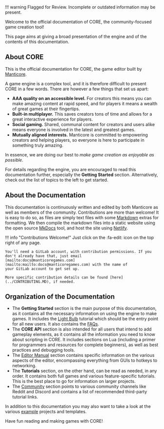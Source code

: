 !!! warning
    Flagged for Review.
    Incomplete or outdated information may be present.

Welcome to the official documentation of CORE, the community-focused game creation tool!

This page aims at giving a broad presentation of the engine and of the contents of this
documentation.

## About CORE

This is the official documentation for CORE, the game editor built by [Manticore].

A game engine is a complex tool, and it is therefore difficult to present CORE in a few words. There
are however a few things that set us apart:

- **AAA quality on an accessible level.**  For creators this means you can make amazing content at
  rapid speed, and for players it means a wealth of great games at their fingertips.
- **Built-in multiplayer.** This saves creators tons of time and allows for a great interactive
  experience for players.
- **Social gaming.** Shared, communal content for creators and users alike means everyone is
  involved in the latest and greatest games.
- **Mutually aligned interests.** Manticore is committed to empowering creators and helping players,
  so everyone is here to participate in something truly amazing.

In essence, we are doing our best to _make game creation as enjoyable as possible_.

For details regarding the engine, you are encouraged to read this documentation further, especially
the **Getting Started** section. Alternatively, check out the list of topics to the left to get started.

## About the Documentation

This documentation is continuously written and edited by both Manticore as well as members of the
community. Contributions are more than welcome! It is easy to do so, as files are simply text files
with some [Markdown] extras for formatting. We then compile the markdown files into a static website
using the open source [MkDocs] tool, and host the site using [Netlify].

!!! info "Contributions Welcome!"
    Just click on the :fa-edit: icon on the top right of any page.

    You'll need a GitLab account, with contribution permissions. If you
    don't already have that, just email
    [mailto:docs@manticoregames.com](mailto:mailto:docs@manticoregames.com) with the name of
    your GitLab account to get set up.

    More specific contribution details can be found [here](../CONTRIBUTING.MD), if needed.

## Organization of the Documentation

- The **Getting Started** section is the main purpose of this documentation, as it contains all the
  necessary information on using the engine to make games. It includes the [Light Bulb] tutorial
  which should be the entry point for all new users. It also contains the [FAQs].
- The **CORE API** section is also intended for all users that intend to add gameplay elements, as it
  contains all the information you need to know about scripting in CORE. It includes sections on Lua
  (including a primer for programmers and resources for complete beginners), as well as best
  practices and debugging tools.
- The [Editor Manual] section contains specific information on the various
  aspects of the editor, encompassing everything from GUIs to hotkeys to networking.
- The **Tutorials** section, on the other hand, can be read as needed, in any order. It contains both
  full games and various feature-specific tutorials. This is the best place to go for information on
  larger projects.
- The [Community] section points to various community channels like Reddit and Discord and contains
  a list of recommended third-party tutorial links.

In addition to this documentation you may also want to take a look at the various [example]
projects and templates.

Have fun reading and making games with CORE!

[Manticore]: http://www.manticoregames.com/

[Markdown]:https://daringfireball.net/projects/markdown/syntax
[MkDocs]: https://www.mkdocs.org/
[Netlify]: https://www.netlify.com
[Godot]: https://godot.readthedocs.io/en/3.0/
[Material]: https://squidfunk.github.io/mkdocs-material

[FAQs]: faqs.md
[Light Bulb]: tutorials/gameplay/lua_basics_lightbulb.md
[Editor Manual]: /getting_started/editor_intro.md
[Tutorials]: /tutorials/
[Community]: community.md
[example]: /tutorials/examples.md
